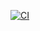 [![CI](https://github.com/shchalal/ci-work3/actions/workflows/ci.yml/badge.svg)](https://github.com/shchalal/ci-work3/actions/workflows/ci.yml)

